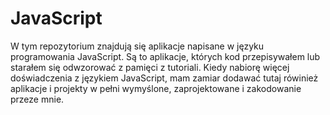 # JavaScript
W tym repozytorium znajdują się aplikacje napisane w języku programowania JavaScript. Są to aplikacje, których kod przepisywałem lub starałem się odwzorować z pamięci z tutoriali. Kiedy nabiorę więcej doświadczenia z językiem JavaScript, mam zamiar dodawać tutaj rówinież aplikacje i projekty w pełni wymyślone, zaprojektowane i zakodowanie przeze mnie.
